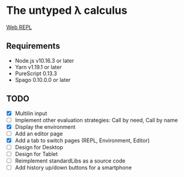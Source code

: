 # The untyped λ calculus

[Web REPL](https://https://untyped-lambda-calculus.netlify.com/)

## Requirements

- Node.js v10.16.3 or later
- Yarn v1.19.1 or later
- PureScript 0.13.3
- Spago 0.10.0.0 or later

## TODO

- [x] Multilin input
- [ ] Implement other evaluation strategies: Call by need, Call by name
- [x] Display the environment
- [ ] Add an editor page
- [x] Add a tab to switch pages (REPL, Environment, Editor)
- [ ] Design for Desktop
- [ ] Design for Tablet
- [ ] Reimplement standardLibs as a source code
- [ ] Add history up/down buttons for a smartphone
